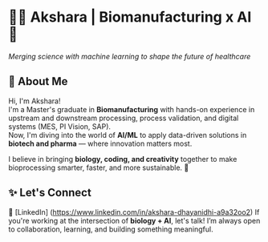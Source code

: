 # 👩‍🔬 Akshara | Biomanufacturing x AI 🚀  
_Merging science with machine learning to shape the future of healthcare_

## 👋 About Me

Hi, I'm Akshara!  
I'm a Master's graduate in **Biomanufacturing** with hands-on experience in upstream and downstream processing, process validation, and digital systems (MES, PI Vision, SAP).  
Now, I'm diving into the world of **AI/ML** to apply data-driven solutions in **biotech and pharma** — where innovation matters most.

I believe in bringing **biology, coding, and creativity** together to make bioprocessing smarter, faster, and more sustainable. 🌱
## ✨ Let's Connect
🔗 [LinkedIn] (https://www.linkedin.com/in/akshara-dhayanidhi-a9a32oo2)
If you're working at the intersection of **biology + AI**, let's talk! I’m always open to collaboration, learning, and building something meaningful.
<!---
Akshara0903/Akshara0903 is a ✨ special ✨ repository because its `README.md` (this file) appears on your GitHub profile.
You can click the Preview link to take a look at your changes.
--->
